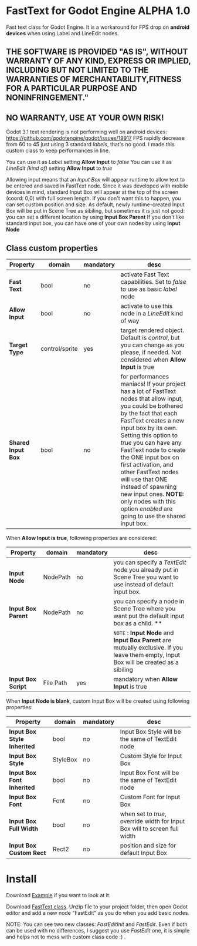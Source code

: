 # FastText for Godot Engine ALPHA 1.0
Fast text class for Godot Engine. It is a workaround for FPS drop on **android devices** when using Label and LineEdit nodes.

## THE SOFTWARE IS PROVIDED "AS IS", WITHOUT WARRANTY OF ANY KIND, EXPRESS OR IMPLIED, INCLUDING BUT NOT LIMITED TO THE WARRANTIES OF MERCHANTABILITY,FITNESS FOR A PARTICULAR PURPOSE AND NONINFRINGEMENT."
## NO WARRANTY, USE AT YOUR OWN RISK! ##

Godot 3.1 text rendering is not performing well on android devices: https://github.com/godotengine/godot/issues/19917
FPS rapidly decrease from 60 to 45 just using 3 standard *labels*, that's no good.
I made this custom class to keep performances in line.

You can use it as *Label*  setting **Allow Input** to *false*
You can use it as *LineEdit (kind of)*  setting **Allow Input** to *true*

Allowing input means that an *Input Box* will appear runtime to allow text to be entered and saved in FastText node.
Since it was developed with mobile devices in mind, standard Input Box will appear at the top of the screen (coord: 0,0) with full screen length. If you don't want this to happen, you can set custom position and size.
As default, newly runtime-created Input Box will be put in Scene Tree as sibiling, but sometimes it is just not good: you can set a different location by using  **Input Box Parent**
If you don't like standard input box, you can have one of your own nodes by using **Input Node**


## Class custom properties

|  Property  |domain|mandatory|desc|
|--|--|--|--|
| **Fast Text**  | bool | no| activate Fast Text capabilities. Set to *false* to use as basic *label* node |
| **Allow Input** | bool | no | activate to use this node in a *LineEdit* kind of way |
| **Target Type** | control/sprite| yes | target rendered object. Default is *control*, but you can change as you please, if needed. Not considered when **Allow Input** is true |
| **Shared Input Box** | bool| no | for performances maniacs! If your project has a lot of FastText nodes that allow input, you could be bothered by the fact that each FastText creates a new input box by its own. Setting this option to *true* you can have any FastText node to create the ONE input box on first activation, and other FastText nodes will use that ONE instead of spawning new input ones. **NOTE:** only nodes with this option *enabled* are going to use the shared input box.|


When **Allow Input is true**, following properties are considered:


|  Property  |domain|mandatory|desc|
|--|--|--|--|
| **Input Node**  | NodePath | no |  you can specify a *TextEdit* node you already put in Scene Tree you want to use instead of default input box. |
| **Input Box Parent** | NodePath | no | you can specify a node in Scene Tree where you want put the default input box as a child. **  |
|  | | |`NOTE` : </font> **Input Node** and **Input Box Parent** are mutually exclusive. If you leave them empty, Input Box will be created as a sibiling |
| **Input Box Script** | File Path | yes | mandatory when **Allow Input** is true |


When **Input Node is blank**, custom Input Box will be created using following properties:


|  Property  |domain|mandatory|desc|
|--|--|--|--|
| **Input Box Style Inherited** | bool | no | Input Box Style will be the same of TextEdit node |
| **Input Box Style**  | StyleBox| no | Custom Style for Input Box|
| **Input Box Font Inherited** | bool | no | Input Box Font will be the same of TextEdit node |
| **Input Box Font**  | Font | no | Custom Font for Input Box|
| **Input Box Full Width**  | bool| no | when set to *true*, override width for Input Box will to screen full width |
| **Input Box Custom Rect** | Rect2 | no | position and size for default Input Box |


# Install #

Download [Example](https://github.com/burstina/FastText-for-Godot-Engine/blob/master/FastText%20Example.zip) if you want to look at it.

Download [FastText class](https://github.com/burstina/FastText-for-Godot-Engine/archive/master.zip).
Unzip file to your project folder, then open Godot editor and add a new node "FastEdit" as you do when you add basic nodes.

NOTE: You can see two new classes: *FastEditInit* and *FastEdit*. Even if both can be used with no differences, I suggest you use *FastEdit* one, it is simple and helps not to mess with custom class code :) .



